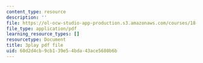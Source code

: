 ```yaml
---
content_type: resource
description: ''
file: https://ol-ocw-studio-app-production.s3.amazonaws.com/courses/18-03sc-differential-equations-fall-2011/60d2d4cb9cb139e54bda43ace5680b6b_IGk-7EKR35A.pdf
file_type: application/pdf
learning_resource_types: []
resourcetype: Document
title: 3play pdf file
uid: 60d2d4cb-9cb1-39e5-4bda-43ace5680b6b
---
```

